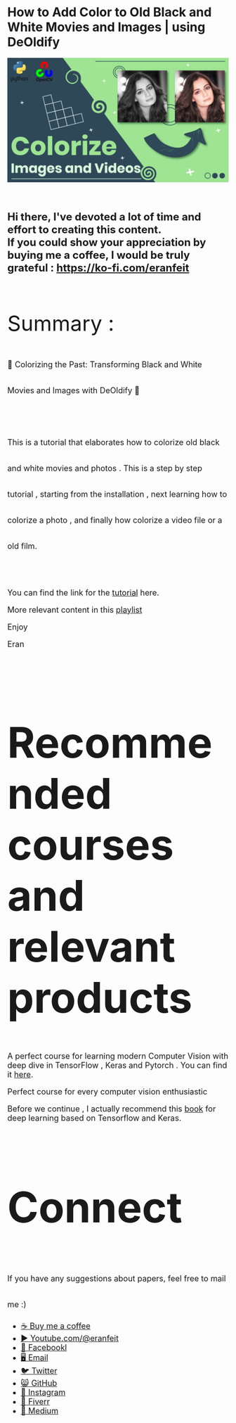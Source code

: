 # How to Add Color to Old Black and White Movies and Images | using DeOldify

<p align="center">
  <img width="800" src="Colorize images and videos.png" "image">
</p>

##
<br>

**<font size="5">Hi there,
I've devoted a lot of time and effort to creating this content. <br/> 
If you could show your appreciation by buying me a coffee, I would be truly grateful : https://ko-fi.com/eranfeit**

<br/><br/>
<font size= "7" >
Summary : <br/>


<font size= "4" >
🎥 Colorizing the Past: Transforming Black and White Movies and Images with DeOldify 🎨
<br/><br/> 
This is a tutorial that elaborates how to colorize old black and white movies and photos .
This is a step by step tutorial , starting from the installation , next learning how to colorize a photo , and finally how colorize a video file or a old film.
<br/><br/> 

You can find the link for the [tutorial](https://youtu.be/3sygSmIgGKs) here. 

More relevant content in this [playlist](https://www.youtube.com/watch?v=ewvjICAaoX4&list=PLdkryDe59y4YOtOt2jqSjxGFe9BNh4wug) 

Enjoy

Eran
<br/><br/> 

</font>

# Recommended courses and relevant products 
<font size= "4" >

A perfect course for learning modern Computer Vision with deep dive in TensorFlow , Keras and Pytorch . You can find it [here](http://bit.ly/3HeDy1V).

Perfect course for every computer vision enthusiastic

Before we continue , I actually recommend this [book](https://amzn.to/3STWZ2N) for deep learning based on Tensorflow and Keras.


</font>

# Connect

<font size= "4" >
If you have any suggestions about papers, feel free to mail me :)


- [☕ Buy me a coffee](https://www.youtube.com/channel/UCTiWJJhaH6BviSWKLJUM9sg)
- [▶️ Youtube.com/@eranfeit](youtube.com/@eranfeit?sub_confirmation=1)
- [🐙 Facebookl](https://www.facebook.com/groups/3080601358933585)
- [🖥️ Email](mailto:feitgemel@gmail.com)
- [🐦 Twitter](https://twitter.com/eran_feit )
- [😸 GitHub](https://github.com/feitgemel)
- [📸 Instagram](https://www.instagram.com/eran_feit/)
- [🤝 Fiverr ](https://www.fiverr.com/s/mB3Pbb)
- [📝 Medium ](https://medium.com/@feitgemel)


</font>

